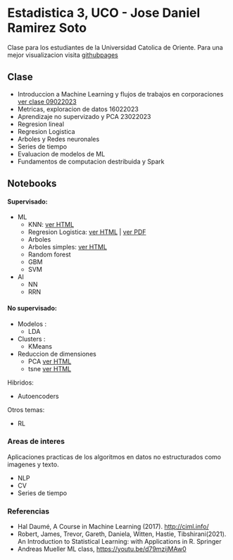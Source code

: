 # Estadistica 3, UCO - Jose Daniel Ramirez Soto
Clase para los estudiantes de la Universidad Catolica de Oriente. Para una mejor visualizacion visita [githubpages](https://jdramirez.github.io/UCO_ML_AI/)

## Clase 

- Introduccion a Machine Learning y flujos de trabajos en corporaciones [ver clase 09022023](https://jdramirez.github.io/UCO_ML_AI/clases/09022023_UCO.pdf)
- Metricas, exploracion de datos  16022023
- Aprendizaje no supervizado y PCA 23022023
- Regresion lineal
- Regresion Logistica
- Arboles y Redes neuronales
- Series de tiempo
- Evaluacion de modelos de ML
- Fundamentos de computacion destribuida y Spark


## Notebooks
#### Supervisado:
  * ML
    * KNN: [ver HTML](https://jdramirez.github.io/UCO_ML_AI/Basic_KNN.html)
    * Regresion Logistica: [ver HTML](https://jdramirez.github.io/UCO_ML_AI/logistic_regression_by_hand.html) | [ver PDF](https://jdramirez.github.io/UCO_ML_AI/logistic_regression_by_hand.pdf)
    * Arboles
     * Arboles simples: [ver HTML](https://jdramirez.github.io/UCO_ML_AI/Trees.html)
     * Random forest 
     * GBM
    * SVM
  * AI
    * NN
    * RRN
    
    
#### No supervisado:
  * Modelos :
    * LDA  
  * Clusters : 
    * KMeans
  * Reduccion de dimensiones
    * PCA  [ver HTML](https://jdramirez.github.io/UCO_ML_AI/PCA.html)
    * tsne [ver HTML](https://jdramirez.github.io/UCO_ML_AI/k-means.html)


Hibridos:
  * Autoencoders
  
Otros temas:
  * RL
  
### Areas de interes
Aplicaciones practicas de los algoritmos en datos no estructurados como imagenes y texto.
  * NLP
  * CV
  * Series de tiempo
  
### Referencias
 * Hal Daumé, A Course in Machine Learning (2017). http://ciml.info/
 * Robert, James, Trevor, Gareth, Daniela, Witten, Hastie, Tibshirani(2021). An Introduction to Statistical Learning: with Applications in R. Springer
 * Andreas Mueller ML class, https://youtu.be/d79mzijMAw0
  
